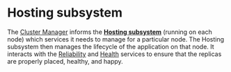 # Hosting subsystem

The [Cluster Manager](https://github.com/Microsoft/service-fabric/tree/f258f7579af9643dac6b1c75c93db9a3bcd28fdd/src/prod/src/Management/ClusterManager) informs the [**Hosting subsystem**](https://github.com/Microsoft/service-fabric/tree/master/src/prod/src/Hosting2) (running on each node) which services it needs to manage for a particular node. The Hosting subsystem then manages the lifecycle of the application on that node. It interacts with the [Reliability](https://github.com/Microsoft/service-fabric/tree/master/src/prod/src/Reliability) and [Health](https://github.com/Microsoft/service-fabric/tree/master/src/prod/src/Management/healthmanager) services to ensure that the replicas are properly placed, healthy, and happy.  

